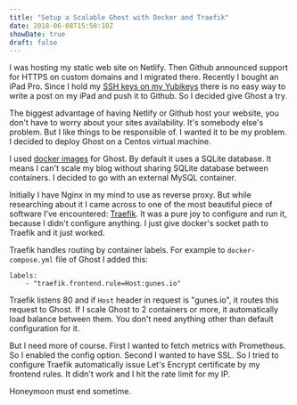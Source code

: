 ```yaml
---
title: "Setup a Scalable Ghost with Docker and Traefik"
date: 2018-06-08T15:50:10Z
showDate: true
draft: false
---
```


I was hosting my static web site on Netlify. Then Github announced support for
HTTPS on custom domains and I migrated there. Recently I bought an iPad Pro.
Since I hold my [SSH keys on my
Yubikeys](https://gunes.io/2017/11/12/i-carry-my-ssh-and-gpg-keys-all-the-time/)
there is no easy way to write a post on my iPad and push it to Github. So I
decided give Ghost a try.

The biggest advantage of having Netlify or Github host your website, you don't
have to worry about your sites availability. It's somebody else's problem. But
I like things to be responsible of. I wanted it to be my problem. I decided to
deploy Ghost on a Centos virtual machine.

I used [docker images](https://hub.docker.com/_/ghost/) for Ghost. By default
it uses a SQLite database. It means I can't scale my blog without sharing
SQLite database between containers. I decided to go with an external MySQL
container.

Initially I have Nginx in my mind to use as reverse proxy. But while
researching about it I came across to one of the most beautiful piece of
software I've encountered: [Traefik](https://traefik.io/). It was a pure joy to
configure and run it, because I didn't configure anything. I just give docker's
socket path to Traefik and it just worked.

Traefik handles routing by container labels. For example to
`docker-compose.yml` file of Ghost I added this:

```
labels:
    - "traefik.frontend.rule=Host:gunes.io"
```

Traefik listens 80 and if `Host` header in request is "gunes.io", it routes
this request to Ghost. If I scale Ghost to 2 containers or more, it
automatically load balance between them. You don't need anything other than
default configuration for it.

But I need more of course. First I wanted to fetch metrics with Prometheus. So
I enabled the config option. Second I wanted to have SSL. So I tried to
configure Traefik automatically issue Let's Encrypt certificate by my frontend
rules. It didn't work and I hit the rate limit for my IP.

Honeymoon must end sometime.
